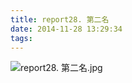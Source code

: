 ```yaml
---
title: report28. 第二名
date: 2014-11-28 13:29:34
tags:
---
```

![report28. 第二名.jpg](https://i.loli.net/2018/03/23/5ab4c32f2a539.jpg)
